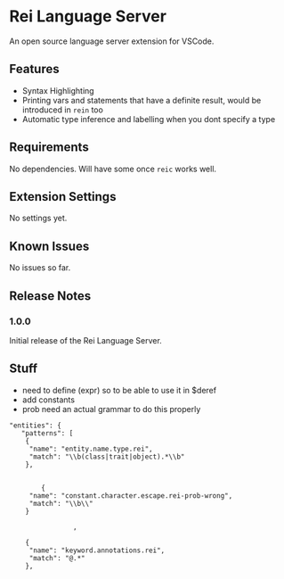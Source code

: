 # Rei Language Server

An open source language server extension for VSCode.

## Features

- Syntax Highlighting
- Printing vars and statements that have a definite result, would be introduced in `rein` too
- Automatic type inference and labelling when you dont specify a type

## Requirements

No dependencies. Will have some once `reic` works well.

## Extension Settings

No settings yet.

## Known Issues

No issues so far.

## Release Notes

### 1.0.0

Initial release of the Rei Language Server.

## Stuff

- need to define (expr) so to be able to use it in $deref
- add constants
- prob need an actual grammar to do this properly

```
"entities": {
   "patterns": [
    {
     "name": "entity.name.type.rei",
     "match": "\\b(class|trait|object).*\\b"
    },


        {
     "name": "constant.character.escape.rei-prob-wrong",
     "match": "\\b\\"
    }

                ,
    
    {
     "name": "keyword.annotations.rei",
     "match": "@.*"
    },
```
